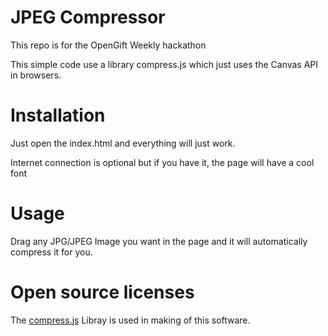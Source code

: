 # JPEG Compressor

This repo is for the OpenGift Weekly hackathon

This simple code use a library compress.js which just uses the Canvas API in browsers.

# Installation

Just open the index.html and everything will just work.

Internet connection is optional but if you have it, the page will have a cool font

# Usage

Drag any JPG/JPEG Image you want in the page and it will automatically compress it for you.

# Open source licenses

The [compress.js](https://www.npmjs.com/package/compress.js) Libray is used in making of this software.
